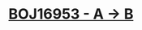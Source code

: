 # [BOJ16953 - A → B](https://www.acmicpc.net/problem/16953)
<!--tags: bfs, graph, greedy, traversal-->
